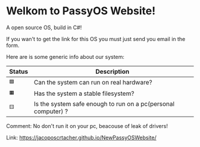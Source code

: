 # Welkom to PassyOS Website!

A open source OS, build in C#!

If you wan't to get the link for this OS you must just send you email in the form.

Here are is some generic info about our system:

| Status | Description |
| --- | --- |
| `🟩` | Can the system can run on real hardware? |
| `🟧` | Has the system a stable filesystem? |
| `🟨` |  Is the system safe enough to run on a pc(personal computer) ?  |

Comment: No don't run it on your pc, beacouse of leak of drivers!

Link: https://jacoposcrtacher.github.io/NewPassyOSWebsite/
